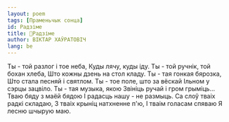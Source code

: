 ```yaml
---
layout: poem
tags: [Праменьчык сонца]
id: Радзіме
title: 🚧Радзіме
author: ВІКТАР ХАЎРАТОВІЧ
lang: be
---
```



Ты - той разлог і тое неба, Куды лячу, куды іду.
Ты - той ручнік, той бохан хлеба, Што кожны дзень на стол кладу.
Ты - тая гонкая бярозка, Што стала песняй і святлом. Ты - тое поле, што за вёскай Ільном у сэрцы зацвіло. Ты - тая музыка, якою Звініць ручай і гром грыміць... Тваю бяду з маёй бядою I радасць нашу - не размыць. Са слоў тваіх радкі складаю, 3 тваіх крыніц натхненне п'ю, I тваім голасам спяваю Я лесню шчырую маю.
